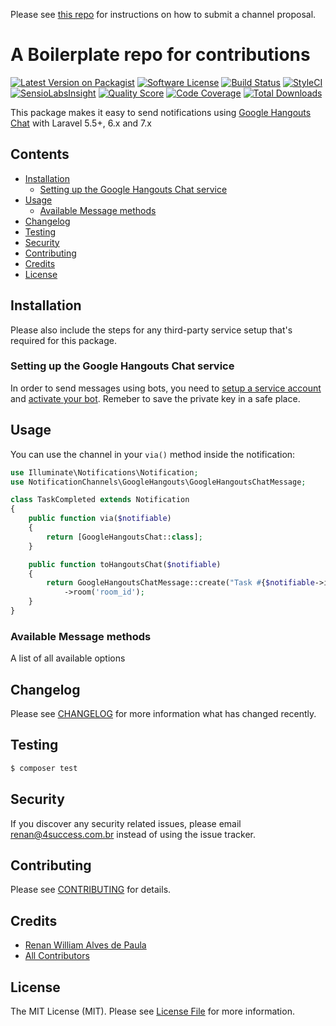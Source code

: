 Please see [this repo](https://github.com/laravel-notification-channels/channels) for instructions on how to submit a channel proposal.

# A Boilerplate repo for contributions

[![Latest Version on Packagist](https://img.shields.io/packagist/v/laravel-notification-channels/hangouts-chat.svg?style=flat-square)](https://packagist.org/packages/laravel-notification-channels/hangouts-chat)
[![Software License](https://img.shields.io/badge/license-MIT-brightgreen.svg?style=flat-square)](LICENSE.md)
[![Build Status](https://img.shields.io/travis/laravel-notification-channels/hangouts-chat/master.svg?style=flat-square)](https://travis-ci.org/laravel-notification-channels/hangouts-chat)
[![StyleCI](https://styleci.io/repos/:249778594/shield)](https://styleci.io/repos/:249778594)
[![SensioLabsInsight](https://img.shields.io/sensiolabs/i/39bcd940-8051-49cd-880b-a214d8e3622e.svg?style=flat-square)](https://insight.sensiolabs.com/projects/39bcd940-8051-49cd-880b-a214d8e3622e)
[![Quality Score](https://img.shields.io/scrutinizer/g/laravel-notification-channels/hangouts-chat.svg?style=flat-square)](https://scrutinizer-ci.com/g/laravel-notification-channels/hangouts-chat)
[![Code Coverage](https://img.shields.io/scrutinizer/coverage/g/laravel-notification-channels/hangouts-chat/master.svg?style=flat-square)](https://scrutinizer-ci.com/g/laravel-notification-channels/hangouts-chat/?branch=master)
[![Total Downloads](https://img.shields.io/packagist/dt/laravel-notification-channels/hangouts-chat.svg?style=flat-square)](https://packagist.org/packages/laravel-notification-channels/hangouts-chat)

This package makes it easy to send notifications using [Google Hangouts Chat](https://gsuite.google.com/products/chat/) with Laravel 5.5+, 6.x and 7.x

## Contents

- [Installation](#installation)
	- [Setting up the Google Hangouts Chat service](#setting-up-the-google-hangouts-chat-service)
- [Usage](#usage)
	- [Available Message methods](#available-message-methods)
- [Changelog](#changelog)
- [Testing](#testing)
- [Security](#security)
- [Contributing](#contributing)
- [Credits](#credits)
- [License](#license)


## Installation

Please also include the steps for any third-party service setup that's required for this package.

### Setting up the Google Hangouts Chat service

In order to send messages using bots, you need to [setup a service account](https://developers.google.com/hangouts/chat/how-tos/service-accounts) and [activate your bot](https://developers.google.com/hangouts/chat/how-tos/bots-publish).
Remeber to save the private key in a safe place.

## Usage

You can use the channel in your `via()` method inside the notification:

```php
use Illuminate\Notifications\Notification;
use NotificationChannels\GoogleHangouts\GoogleHangoutsChatMessage;

class TaskCompleted extends Notification
{
    public function via($notifiable)
    {
        return [GoogleHangoutsChat::class];
    }

    public function toHangoutsChat($notifiable)
    {
        return GoogleHangoutsChatMessage::create("Task #{$notifiable->id} is complete!")
            ->room('room_id');
    }
}
```

### Available Message methods

A list of all available options

## Changelog

Please see [CHANGELOG](CHANGELOG.md) for more information what has changed recently.

## Testing

``` bash
$ composer test
```

## Security

If you discover any security related issues, please email renan@4success.com.br instead of using the issue tracker.

## Contributing

Please see [CONTRIBUTING](CONTRIBUTING.md) for details.

## Credits

- [Renan William Alves de Paula](https://github.com/renanwilliam)
- [All Contributors](../../contributors)

## License

The MIT License (MIT). Please see [License File](LICENSE.md) for more information.
